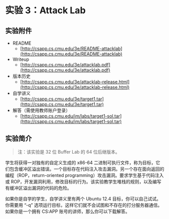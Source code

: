# 实验 3：Attack Lab

## 实验附件

* README
  * [http://csapp.cs.cmu.edu/3e/README-attacklab](http://csapp.cs.cmu.edu/3e/README-attacklab)
* Writeup
  * [http://csapp.cs.cmu.edu/3e/attacklab.pdf](http://csapp.cs.cmu.edu/3e/attacklab.pdf)
* 版本历史
  * [http://csapp.cs.cmu.edu/3e/attacklab-release.html](http://csapp.cs.cmu.edu/3e/attacklab-release.html)
* 自学讲义
  * [http://csapp.cs.cmu.edu/3e/target1.tar](http://csapp.cs.cmu.edu/3e/target1.tar)
* 解答（需使用教师账户登录）
  * [http://csapp.cs.cmu.edu/im/labs/target1-sol.tar](http://csapp.cs.cmu.edu/im/labs/target1-sol.tar)

## 实验简介

> 注：该实验是 32 位 Buffer Lab 的 64 位后继版本。

学生将获得一对独有的自定义生成的 x86-64 二进制可执行文件，称为目标，它们包含缓冲区溢出错误。一个目标存在代码注入攻击漏洞。另一个存在面向返回的编程（ROP，return-oriented programming）攻击漏洞。要求学生基于代码注入或 ROP，开发漏洞利用，修改目标的行为。该实验教学生堆栈的规则，以及编写有缓冲区溢出漏洞的代码的危险。

如果你是自学的学生，自学讲义里有两个 Ubuntu 12.4 目标，你可以自己试试。你需要用 “-q” 选项运行目标，这样它们就不会试图和不存在的打分服务器通信。如果你是一个拥有 CS:APP 账号的讲师，那么你可以下载解答。

